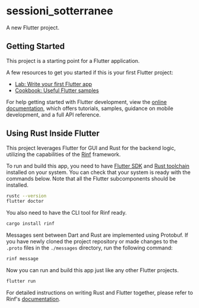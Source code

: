 # sessioni_sotterranee

A new Flutter project.

## Getting Started

This project is a starting point for a Flutter application.

A few resources to get you started if this is your first Flutter project:

- [Lab: Write your first Flutter app](https://docs.flutter.dev/get-started/codelab)
- [Cookbook: Useful Flutter samples](https://docs.flutter.dev/cookbook)

For help getting started with Flutter development, view the
[online documentation](https://docs.flutter.dev/), which offers tutorials,
samples, guidance on mobile development, and a full API reference.

## Using Rust Inside Flutter

This project leverages Flutter for GUI and Rust for the backend logic,
utilizing the capabilities of the
[Rinf](https://pub.dev/packages/rinf) framework.

To run and build this app, you need to have
[Flutter SDK](https://docs.flutter.dev/get-started/install)
and [Rust toolchain](https://www.rust-lang.org/tools/install)
installed on your system.
You can check that your system is ready with the commands below.
Note that all the Flutter subcomponents should be installed.

```bash
rustc --version
flutter doctor
```

You also need to have the CLI tool for Rinf ready.

```bash
cargo install rinf
```

Messages sent between Dart and Rust are implemented using Protobuf.
If you have newly cloned the project repository
or made changes to the `.proto` files in the `./messages` directory,
run the following command:

```bash
rinf message
```

Now you can run and build this app just like any other Flutter projects.

```bash
flutter run
```

For detailed instructions on writing Rust and Flutter together,
please refer to Rinf's [documentation](https://rinf.cunarist.com).

